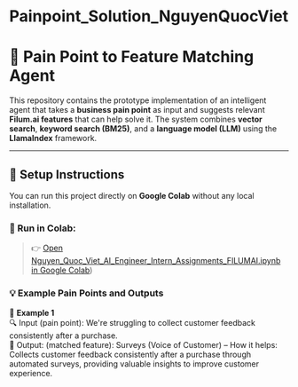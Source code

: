 # Painpoint_Solution_NguyenQuocViet
# 🧠 Pain Point to Feature Matching Agent

This repository contains the prototype implementation of an intelligent agent that takes a **business pain point** as input and suggests relevant **Filum.ai features** that can help solve it. The system combines **vector search**, **keyword search (BM25)**, and a **language model (LLM)** using the **LlamaIndex** framework.

---


## 🚀 Setup Instructions

You can run this project directly on **Google Colab** without any local installation.

### 🔗 Run in Colab:

> 👉 [Open Nguyen_Quoc_Viet_AI_Engineer_Intern_Assignments_FILUMAI.ipynb in Google Colab](https://colab.research.google.com/drive/1Na0FTwjgBIs-um-EGQL8tbGRVVcp5lyq?usp=sharing))
### 💡 Example Pain Points and Outputs
🔹 **Example 1**  
🔍 Input (pain point): We're struggling to collect customer feedback consistently after a purchase.  
💬 Output: (matched feature): Surveys (Voice of Customer) – How it helps: Collects customer feedback consistently after a purchase through automated surveys, providing valuable insights to improve customer experience.  

